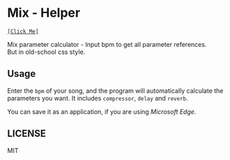 # Mix - Helper
[`[Click Me]`](https://mix.huazhiwan.top)

Mix parameter calculator - Input bpm to get all parameter references.  
But in old-school css style.

## Usage
Enter the `bpm` of your song, and the program will automatically calculate the parameters you want. It includes `compressor`, `delay` and `reverb`.

You can save it as an application, if you are using *Microsoft Edge*.

## LICENSE
MIT
